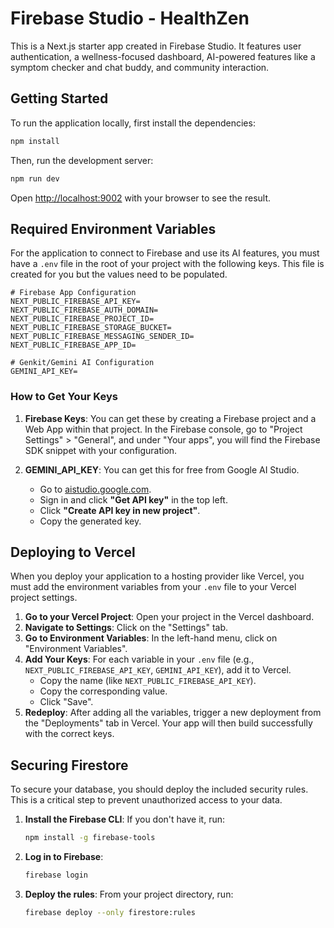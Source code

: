 
# Firebase Studio - HealthZen

This is a Next.js starter app created in Firebase Studio. It features user authentication, a wellness-focused dashboard, AI-powered features like a symptom checker and chat buddy, and community interaction.

## Getting Started

To run the application locally, first install the dependencies:
```bash
npm install
```
Then, run the development server:
```bash
npm run dev
```
Open [http://localhost:9002](http://localhost:9002) with your browser to see the result.

## Required Environment Variables

For the application to connect to Firebase and use its AI features, you must have a `.env` file in the root of your project with the following keys. This file is created for you but the values need to be populated.

```
# Firebase App Configuration
NEXT_PUBLIC_FIREBASE_API_KEY=
NEXT_PUBLIC_FIREBASE_AUTH_DOMAIN=
NEXT_PUBLIC_FIREBASE_PROJECT_ID=
NEXT_PUBLIC_FIREBASE_STORAGE_BUCKET=
NEXT_PUBLIC_FIREBASE_MESSAGING_SENDER_ID=
NEXT_PUBLIC_FIREBASE_APP_ID=

# Genkit/Gemini AI Configuration
GEMINI_API_KEY=
```

### How to Get Your Keys

1.  **Firebase Keys**: You can get these by creating a Firebase project and a Web App within that project. In the Firebase console, go to "Project Settings" > "General", and under "Your apps", you will find the Firebase SDK snippet with your configuration.

2.  **GEMINI_API_KEY**: You can get this for free from Google AI Studio.
    *   Go to [aistudio.google.com](https://aistudio.google.com/).
    *   Sign in and click **"Get API key"** in the top left.
    *   Click **"Create API key in new project"**.
    *   Copy the generated key.

## Deploying to Vercel

When you deploy your application to a hosting provider like Vercel, you must add the environment variables from your `.env` file to your Vercel project settings.

1.  **Go to your Vercel Project**: Open your project in the Vercel dashboard.
2.  **Navigate to Settings**: Click on the "Settings" tab.
3.  **Go to Environment Variables**: In the left-hand menu, click on "Environment Variables".
4.  **Add Your Keys**: For each variable in your `.env` file (e.g., `NEXT_PUBLIC_FIREBASE_API_KEY`, `GEMINI_API_KEY`), add it to Vercel.
    -   Copy the name (like `NEXT_PUBLIC_FIREBASE_API_KEY`).
    -   Copy the corresponding value.
    -   Click "Save".
5.  **Redeploy**: After adding all the variables, trigger a new deployment from the "Deployments" tab in Vercel. Your app will then build successfully with the correct keys.

## Securing Firestore

To secure your database, you should deploy the included security rules. This is a critical step to prevent unauthorized access to your data.

1.  **Install the Firebase CLI**: If you don't have it, run:
    ```bash
    npm install -g firebase-tools
    ```
2.  **Log in to Firebase**:
    ```bash
    firebase login
    ```
3.  **Deploy the rules**: From your project directory, run:
    ```bash
    firebase deploy --only firestore:rules
    ```
